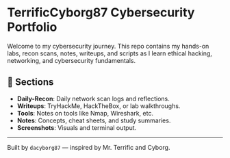 # TerrificCyborg87 Cybersecurity Portfolio

Welcome to my cybersecurity journey. This repo contains my hands-on labs, recon scans, notes, writeups, and scripts as I learn ethical hacking, networking, and cybersecurity fundamentals.

## 🔧 Sections

- **Daily-Recon**: Daily network scan logs and reflections.
- **Writeups**: TryHackMe, HackTheBox, or lab walkthroughs.
- **Tools**: Notes on tools like Nmap, Wireshark, etc.
- **Notes**: Concepts, cheat sheets, and study summaries.
- **Screenshots**: Visuals and terminal output.

---

Built by `dacyborg87` — inspired by Mr. Terrific and Cyborg.
